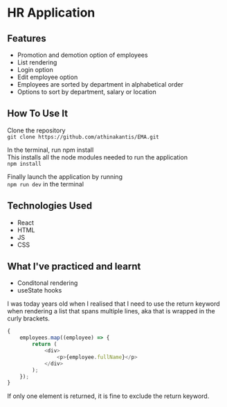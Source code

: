 # HR Application

## Features

-   Promotion and demotion option of employees
-   List rendering
-   Login option
-   Edit employee option
-   Employees are sorted by department in alphabetical order
-   Options to sort by department, salary or location

## How To Use It

Clone the repository  
`git clone https://github.com/athinakantis/EMA.git`

In the terminal, run npm install  
This installs all the node modules needed to run the application  
`npm install`

Finally launch the application by running  
`npm run dev` in the terminal

## Technologies Used

-   React
-   HTML
-   JS
-   CSS

## What I've practiced and learnt

-   Conditonal rendering
-   useState hooks

I was today years old when I realised that I need to use the return keyword when rendering a list that spans multiple lines, aka that is wrapped in the curly brackets.

```js
{
    employees.map((employee) => {
        return (
            <div>
                <p>{employee.fullName}</p>
            </div>
        );
    });
}
```

If only one element is returned, it is fine to exclude the return keyword.
